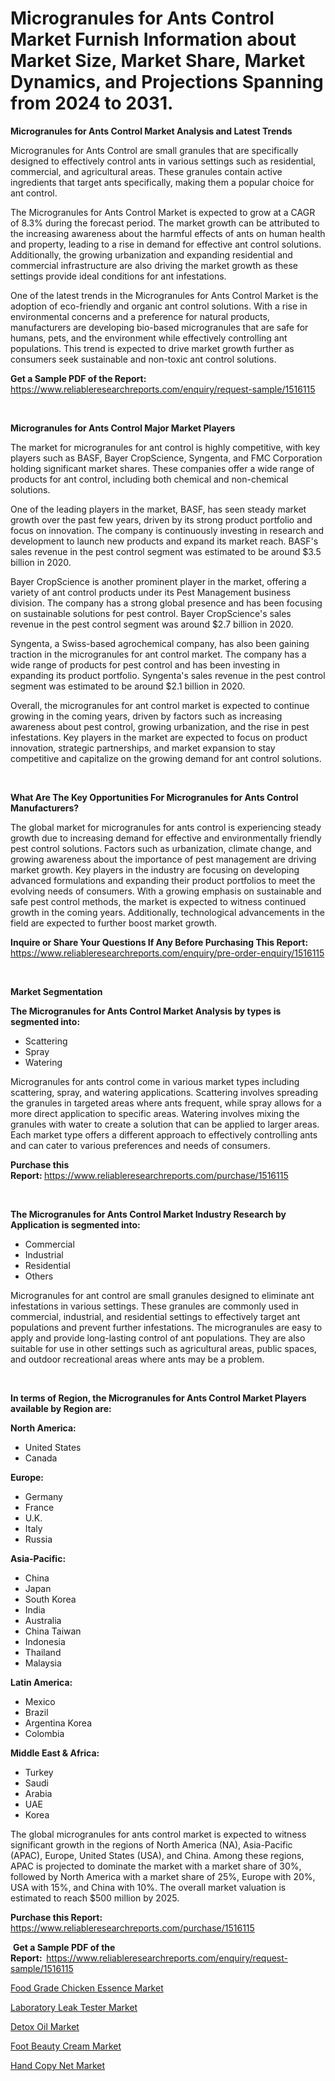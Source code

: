 <p><h1>Microgranules for Ants Control Market Furnish Information about Market Size, Market Share, Market Dynamics, and Projections Spanning from 2024 to 2031.</h1></p><p><strong>Microgranules for Ants Control Market Analysis and Latest Trends</strong></p>
<p><p>Microgranules for Ants Control are small granules that are specifically designed to effectively control ants in various settings such as residential, commercial, and agricultural areas. These granules contain active ingredients that target ants specifically, making them a popular choice for ant control.</p><p>The Microgranules for Ants Control Market is expected to grow at a CAGR of 8.3% during the forecast period. The market growth can be attributed to the increasing awareness about the harmful effects of ants on human health and property, leading to a rise in demand for effective ant control solutions. Additionally, the growing urbanization and expanding residential and commercial infrastructure are also driving the market growth as these settings provide ideal conditions for ant infestations.</p><p>One of the latest trends in the Microgranules for Ants Control Market is the adoption of eco-friendly and organic ant control solutions. With a rise in environmental concerns and a preference for natural products, manufacturers are developing bio-based microgranules that are safe for humans, pets, and the environment while effectively controlling ant populations. This trend is expected to drive market growth further as consumers seek sustainable and non-toxic ant control solutions.</p></p>
<p><strong>Get a Sample PDF of the Report:&nbsp;</strong> <a href="https://www.reliableresearchreports.com/enquiry/request-sample/1516115">https://www.reliableresearchreports.com/enquiry/request-sample/1516115</a></p>
<p>&nbsp;</p>
<p><strong>Microgranules for Ants Control Major Market Players</strong></p>
<p><p>The market for microgranules for ant control is highly competitive, with key players such as BASF, Bayer CropScience, Syngenta, and FMC Corporation holding significant market shares. These companies offer a wide range of products for ant control, including both chemical and non-chemical solutions.</p><p>One of the leading players in the market, BASF, has seen steady market growth over the past few years, driven by its strong product portfolio and focus on innovation. The company is continuously investing in research and development to launch new products and expand its market reach. BASF's sales revenue in the pest control segment was estimated to be around $3.5 billion in 2020.</p><p>Bayer CropScience is another prominent player in the market, offering a variety of ant control products under its Pest Management business division. The company has a strong global presence and has been focusing on sustainable solutions for pest control. Bayer CropScience's sales revenue in the pest control segment was around $2.7 billion in 2020.</p><p>Syngenta, a Swiss-based agrochemical company, has also been gaining traction in the microgranules for ant control market. The company has a wide range of products for pest control and has been investing in expanding its product portfolio. Syngenta's sales revenue in the pest control segment was estimated to be around $2.1 billion in 2020.</p><p>Overall, the microgranules for ant control market is expected to continue growing in the coming years, driven by factors such as increasing awareness about pest control, growing urbanization, and the rise in pest infestations. Key players in the market are expected to focus on product innovation, strategic partnerships, and market expansion to stay competitive and capitalize on the growing demand for ant control solutions.</p></p>
<p>&nbsp;</p>
<p><strong>What Are The Key Opportunities For Microgranules for Ants Control Manufacturers?</strong></p>
<p><p>The global market for microgranules for ants control is experiencing steady growth due to increasing demand for effective and environmentally friendly pest control solutions. Factors such as urbanization, climate change, and growing awareness about the importance of pest management are driving market growth. Key players in the industry are focusing on developing advanced formulations and expanding their product portfolios to meet the evolving needs of consumers. With a growing emphasis on sustainable and safe pest control methods, the market is expected to witness continued growth in the coming years. Additionally, technological advancements in the field are expected to further boost market growth.</p></p>
<p><strong>Inquire or Share Your Questions If Any Before Purchasing This Report:</strong> <a href="https://www.reliableresearchreports.com/enquiry/pre-order-enquiry/1516115">https://www.reliableresearchreports.com/enquiry/pre-order-enquiry/1516115</a></p>
<p>&nbsp;</p>
<p><strong>Market Segmentation</strong></p>
<p><strong>The Microgranules for Ants Control Market Analysis by types is segmented into:</strong></p>
<p><ul><li>Scattering</li><li>Spray</li><li>Watering</li></ul></p>
<p><p>Microgranules for ants control come in various market types including scattering, spray, and watering applications. Scattering involves spreading the granules in targeted areas where ants frequent, while spray allows for a more direct application to specific areas. Watering involves mixing the granules with water to create a solution that can be applied to larger areas. Each market type offers a different approach to effectively controlling ants and can cater to various preferences and needs of consumers.</p></p>
<p><strong>Purchase this Report:&nbsp;</strong><a href="https://www.reliableresearchreports.com/purchase/1516115">https://www.reliableresearchreports.com/purchase/1516115</a></p>
<p>&nbsp;</p>
<p><strong>The Microgranules for Ants Control Market Industry Research by Application is segmented into:</strong></p>
<p><ul><li>Commercial</li><li>Industrial</li><li>Residential</li><li>Others</li></ul></p>
<p><p>Microgranules for ant control are small granules designed to eliminate ant infestations in various settings. These granules are commonly used in commercial, industrial, and residential settings to effectively target ant populations and prevent further infestations. The microgranules are easy to apply and provide long-lasting control of ant populations. They are also suitable for use in other settings such as agricultural areas, public spaces, and outdoor recreational areas where ants may be a problem.</p></p>
<p>&nbsp;</p>
<p><strong>In terms of Region, the Microgranules for Ants Control Market Players available by Region are:</strong></p>
<p>
    <p> <strong> North America: </strong>
        <ul>
            <li>United States</li>
            <li>Canada</li>
        </ul>
        </p> 
    <p> <strong> Europe: </strong>
        <ul>
            <li>Germany</li>
            <li>France</li>
            <li>U.K.</li>
            <li>Italy</li>
            <li>Russia</li>
        </ul>
        </p> 
    <p> <strong> Asia-Pacific: </strong>
        <ul>
            <li>China</li>
            <li>Japan</li>
            <li>South Korea</li>
            <li>India</li>
            <li>Australia</li>
            <li>China Taiwan</li>
            <li>Indonesia</li>
            <li>Thailand</li>
            <li>Malaysia</li>
        </ul>
        </p> 
    <p> <strong> Latin America: </strong>
        <ul>
            <li>Mexico</li>
            <li>Brazil</li>
            <li>Argentina Korea</li>
            <li>Colombia</li>
        </ul>
        </p> 
    <p> <strong> Middle East & Africa: </strong>
        <ul>
            <li>Turkey</li>
            <li>Saudi</li>
            <li>Arabia</li>
            <li>UAE</li>
            <li>Korea</li>
        </ul>
    </p>
    </p>
<p><p>The global microgranules for ants control market is expected to witness significant growth in the regions of North America (NA), Asia-Pacific (APAC), Europe, United States (USA), and China. Among these regions, APAC is projected to dominate the market with a market share of 30%, followed by North America with a market share of 25%, Europe with 20%, USA with 15%, and China with 10%. The overall market valuation is estimated to reach $500 million by 2025.</p></p>
<p><strong>Purchase this Report: </strong><a href="https://www.reliableresearchreports.com/purchase/1516115">https://www.reliableresearchreports.com/purchase/1516115</a></p>
<p>&nbsp;<strong>Get a Sample PDF of the Report:&nbsp;&nbsp;</strong><a href="https://www.reliableresearchreports.com/enquiry/request-sample/1516115">https://www.reliableresearchreports.com/enquiry/request-sample/1516115</a></p>
<p><strong></strong></p>
<p><p><a href="https://simplistic-meeting-7ee.notion.site/Food-Grade-Chicken-Essence-Market-Size-Global-Industry-Overview-Market-Segmentation-and-Forecast--0dff946f99bb416a8912e41ee631e3f0">Food Grade Chicken Essence Market</a></p><p><a href="https://eight-handstand-8fb.notion.site/Decoding-the-Laboratory-Leak-Tester-Market-A-Deep-Dive-into-the-Latest-Market-Trends-Market-Segmen-242ec35883f24750909beb63a7de0f6b">Laboratory Leak Tester Market</a></p><p><a href="https://view.publitas.com/reportprime-1/detox-oil-market-size-growth-and-forecast-from-2024-2031/">Detox Oil Market</a></p><p><a href="https://view.publitas.com/reportprime-1/foot-beauty-cream-market-size-share-trends-analysis-report-by-application-regional-outlook-competitive-strategies-and-segment-forecasts-2024-2031/">Foot Beauty Cream Market</a></p><p><a href="https://skillful-vermicelli-b89.notion.site/Hand-Copy-Net-Market-Challenges-Opportunities-and-Growth-Drivers-and-Major-Market-Players-forecas-ca70e0a391cd4d89bae808bc35f4d2ea">Hand Copy Net Market</a></p></p>
